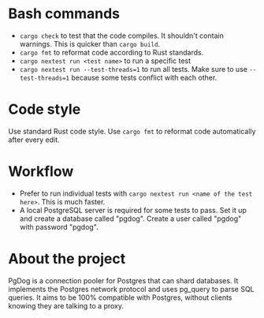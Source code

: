 # Bash commands

- `cargo check` to test that the code compiles. It shouldn't contain warnings. This is quicker than `cargo build`.
- `cargo fmt` to reformat code according to Rust standards.
- `cargo nextest run <test name>` to run a specific test
- `cargo nextest run --test-threads=1` to run all tests. Make sure to use `--test-threads=1` because some tests conflict with each other.

# Code style

Use standard Rust code style. Use `cargo fmt` to reformat code automatically after every edit.

# Workflow

- Prefer to run individual tests with `cargo nextest run <name of the test here>`. This is much faster.
- A local PostgreSQL server is required for some tests to pass. Set it up and create a database called "pgdog". Create a user called "pgdog" with password "pgdog".

# About the project

PgDog is a connection pooler for Postgres that can shard databases. It implements the Postgres network protocol and uses pg_query to parse SQL queries. It aims to be 100% compatible with Postgres, without clients knowing they are talking to a proxy.
